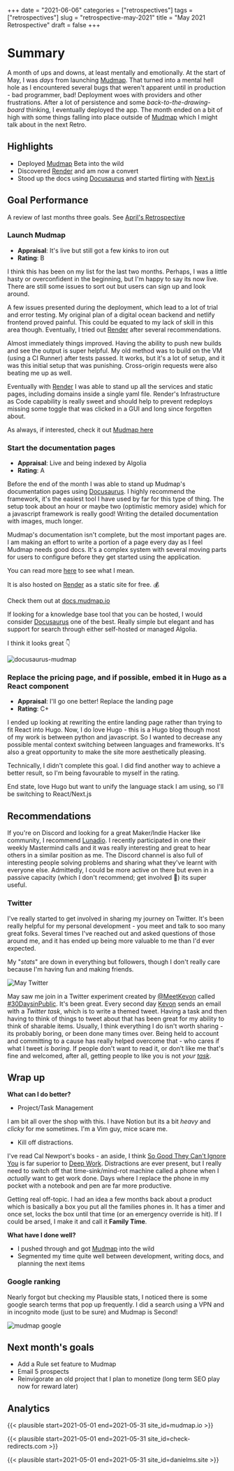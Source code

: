 +++
date = "2021-06-06"
categories = ["retrospectives"]
tags = ["retrospectives"]
slug = "retrospective-may-2021"
title = "May 2021 Retrospective"
draft = false
+++

# Summary

A month of ups and downs, at least mentally and emotionally. At the start of May, I was *days* 
from launching [Mudmap]. That turned into a mental hell hole as I encountered several bugs that 
weren't apparent until in production - bad programmer, bad! Deployment woes with providers and 
other frustrations. After a lot of persistence and some *back-to-the-drawing-board* thinking, I 
eventually deployed the app. The month ended on a bit of high with some things falling into 
place outside of [Mudmap] which I might talk about in the next Retro.

## Highlights

- Deployed [Mudmap] Beta into the wild
- Discovered [Render] and am now a convert
- Stood up the docs using [Docusaurus] and started flirting with [Next.js]

## Goal Performance

A review of last months three goals. See [April's Retrospective][old-retro]


### Launch Mudmap

- **Appraisal**: It's live but still got a few kinks to iron out
- **Rating**: B

I think this has been on my list for the last two months. Perhaps, I was a 
little hasty or overconfident in the beginning, but I'm happy to say its 
now live. There are still some issues to sort out but users can sign up and 
look around.

A few issues presented during the deployment, which lead to a lot of trial 
and error testing. My original plan of a digital ocean backend and netlify 
frontend proved painful. This could be equated to my lack of skill in this 
area though. Eventually, I tried out [Render] after several recommendations.

Almost  immediately things improved. Having the ability to push new builds 
and see the output is super helpful. My old method was to build on the VM 
(using a CI Runner) after tests passed. It works, but it's a lot of 
setup, and it was this initial setup that was punishing. Cross-origin 
requests were also beating me up as well.

Eventually with [Render] I was able to stand up all the services and static 
pages, including domains inside a single yaml file. Render's 
Infrastructure as Code capability is really sweet and should help to 
prevent redeploys missing some toggle that was clicked in a GUI and long since forgotten about.

As always, if interested, check it out [Mudmap here][mudmap]

### Start the documentation pages

- **Appraisal**: Live and being indexed by Algolia
- **Rating**: A

Before the end of the month I was able to stand up Mudmap's documentation 
pages using [Docusaurus]. I highly recommend the framework, it's the easiest 
tool I have used by far for this type of thing. The setup took about an hour or
maybe two (optimistic memory aside) which for a javascript framework is really 
good! Writing the detailed documentation with images, much longer.

Mudmap's documentation isn't complete, but the most important pages are. I am 
making an effort to write a portion of a page every day as I feel Mudmap 
needs good docs. It's a complex system with several moving parts for users to configure before they 
get started using the application.

You can read more [here][docs-prep] to see what I mean. 

It is also hosted on [Render] as a static site for free. 💰

Check them out at [docs.mudmap.io][docs]

If looking for a knowledge base tool that you can be hosted, I would 
consider [Docusaurus] one of the best. Really simple but elegant and has 
support for search through either self-hosted or managed Algolia. 

I think it looks great 👇

![docusaurus-mudmap](docs-retro-may21.png "Mudmap's Documentation Pages")

### Replace the pricing page, and if possible, embed it in Hugo as a React component

- **Appraisal**: I'll go one better! Replace the landing page
- **Rating**: C+

I ended up looking at rewriting the entire landing page rather than trying to fit 
React into Hugo. Now, I do love Hugo - this is a Hugo blog though most of 
my work is between python and javascript. So I wanted to decrease any 
possible mental context switching between languages and frameworks. It's also a great 
opportunity to make the site 
more aesthetically pleasing. 

Technically, I didn't complete this goal. I did find another way to achieve 
a better result, so I'm being favourable to myself in the rating.

End state, love Hugo but want to unify the language stack I am using, so 
I'll be switching to React/Next.js

## Recommendations

If you're on Discord and looking for a great Maker/Indie Hacker like community, I recommend 
[Lunadio]. I recently participated in one their weekly Mastermind calls and it was really 
interesting and great to hear others in a similar position as me. The Discord channel is also 
full of interesting people solving problems and sharing what they've learnt with everyone else. 
Admittedly, I could be more active on there but even in a passive capacity (which I don't 
recommend; get involved 💪) its super useful.

### Twitter

I've really started to get involved in sharing my journey on Twitter. It's been really helpful 
for my personal development - you meet and talk to soo many great folks. Several times I've 
reached out and asked questions of those around me, and it has ended up being more valuable to me 
than I'd ever expected. 

My "*stats*" are down in everything but followers, though I don't really care because I'm having 
fun and making friends.

![May Twitter](may-twitter.png "May's twitter stats")

May saw me join in a Twitter experiment created by [@MeetKevon][kevon] called 
[#30DaysinPublic][30dinpub]. It's been great. Every second day [Kevon] sends an email with a 
*Twitter task*, which is to write a themed tweet. Having a task and then having to think of 
things to tweet about that has been great for my ability to think of sharable items. Usually, I 
think everything I do isn't worth sharing - its probably boring, or been done many times over. 
Being held to account and committing to a cause has really helped overcome that - who cares if 
what I tweet *is boring*. If people don't want to read it, or don't like me that's fine and 
welcomed, after all, getting people to like you is not *your [task]*. 

## Wrap up

**What can I do better?**

- Project/Task Management 

I am bit all over the shop with this. I have Notion but its a bit *heavy* and *clicky* for me 
sometimes. I'm a Vim guy, mice scare me.

- Kill off distractions.

I've read Cal Newport's books - an aside, I think [So Good They Can't Ignore You][cal-book] is 
far superior to [Deep Work][cal-deep]. Distractions are ever present, but I really need to switch 
off that time-sink/mind-rot machine called a phone when I *actually* want to get work done. Days 
where I replace the phone in my pocket with a notebook and pen are far more productive.

Getting real off-topic. I had an idea a few months back about a product which is basically a box 
you put all the families phones in. It has a timer and once set, locks the box until that time 
(or an emergency override is hit). If I could be arsed, I make it and call it **Family Time**.

**What have I done well?**

- I pushed through and got [Mudmap] into the wild
- Segmented my time quite well between development, writing docs, and planning the next items


### Google ranking

Nearly forgot but checking my Plausible stats, I noticed there is some google search terms that 
pop up frequently. I did a search using a VPN and in incognito mode (just to be sure) and Mudmap is 
Second!

![mudmap google](google-rank.png "Google ranking for Mudmap")

## Next month's goals

- Add a Rule set feature to Mudmap
- Email 5 prospects
- Reinvigorate an old project that I plan to monetize (long term SEO play now for reward later)


## Analytics

{{< plausible start=2021-05-01 end=2021-05-31 site_id=mudmap.io >}}


{{< plausible start=2021-05-01 end=2021-05-31 site_id=check-redirects.com >}}


{{< plausible start=2021-05-01 end=2021-05-31 site_id=danielms.site >}}

[mudmap]: https://mudmap.io/?utm_campaign=retro-may-21&utm_source=danielms&utm_medium=blog
[docs]: https://docs.mudmap.io/
[docs-prep]: https://docs.mudmap.io/preparing-devices
[docusaurus]: https://docusaurus.io/
[render]: https://render.com
[next.js]: https://nextjs.org
[lunadio]: https://www.lunadio.com/ 
[kevon]: https://twitter.com/meetkevon
[30dinpub]: https://twitter.com/search?q=%2330daysinpublic 
[task]: https://www.amazon.com.au/Courage-Disliked-Japanese-phenomenon-happiness-ebook/dp/B06XSGNN61
[cal-book]: https://www.amazon.com.au/Good-They-Cant-Ignore-You/dp/1455509124
[cal-deep]: https://www.amazon.com.au/Deep-Work-Focused-Success-Distracted/dp/0349411905/
[old-retro]: https://danielms.site/retrospectives/2021/retrospective-april-2021/
